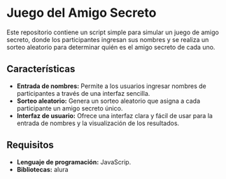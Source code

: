 # Juego del Amigo Secreto

Este repositorio contiene un script simple para simular un juego de amigo secreto, donde los participantes ingresan sus nombres y se realiza un sorteo aleatorio para determinar quién es el amigo secreto de cada uno.

## Características

-   **Entrada de nombres:** Permite a los usuarios ingresar nombres de participantes a través de una interfaz sencilla.
-   **Sorteo aleatorio:** Genera un sorteo aleatorio que asigna a cada participante un amigo secreto único.
-   **Interfaz de usuario:** Ofrece una interfaz clara y fácil de usar para la entrada de nombres y la visualización de los resultados.

## Requisitos

-   **Lenguaje de programación:** JavaScrip.
-   **Bibliotecas:** alura

